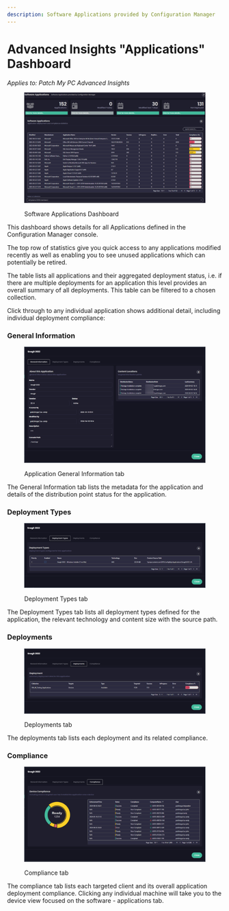```yaml
---
description: Software Applications provided by Configuration Manager
---
```


# Advanced Insights "Applications" Dashboard

_Applies to: Patch My PC Advanced Insights_

<figure><img src="../../../_images/gitbook/image (1540).png" alt=""><figcaption><p>Software Applications Dashboard</p></figcaption></figure>

This dashboard shows details for all Applications defined in the Configuration Manager console.&#x20;

The top row of statistics give you quick access to any applications modified recently as well as enabling you to see unused applications which can potentially be retired.

The table lists all applications and their aggregated deployment status, i.e. if there are multiple deployments for an application this level provides an overall summary of all deployments. This table can be filtered to a chosen collection.

Click through to any individual application shows additional detail, including individual deployment compliance:

### General Information

<figure><img src="../../../_images/gitbook/image (1542).png" alt=""><figcaption><p>Application General Information tab</p></figcaption></figure>

The General Information tab lists the metadata for the application and details of the distribution point status for the application.

### Deployment Types

<figure><img src="../../../_images/gitbook/image (1543).png" alt=""><figcaption><p>Deployment Types tab</p></figcaption></figure>

The Deployment Types tab lists all deployment types defined for the application, the relevant technology and content size with the source path.

### Deployments

<figure><img src="../../../_images/gitbook/image (1544).png" alt=""><figcaption><p>Deployments tab</p></figcaption></figure>

The deployments tab lists each deployment and its related compliance.

### Compliance

<figure><img src="../../../_images/gitbook/image (1545).png" alt=""><figcaption><p>Compliance tab</p></figcaption></figure>

The compliance tab lists each targeted client and its overall application deployment compliance. Clicking any individual machine will take you to the device view focused on the software - applications tab.
